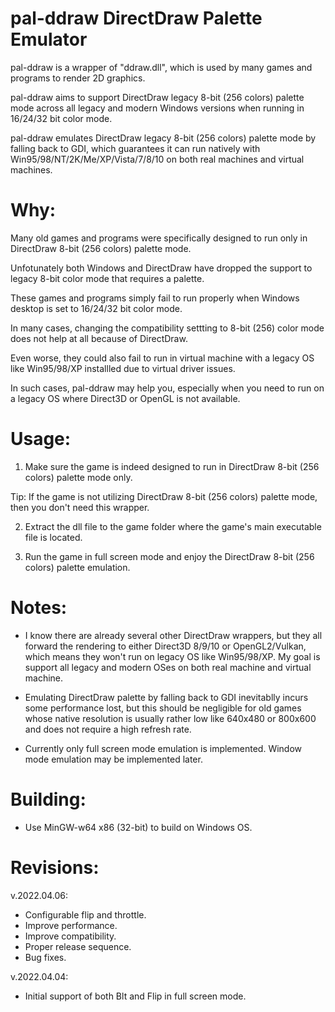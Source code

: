 # pal-ddraw DirectDraw Palette Emulator

pal-ddraw is a wrapper of "ddraw.dll", which is used by many games and programs to render 2D graphics.

pal-ddraw aims to support DirectDraw legacy 8-bit (256 colors) palette mode across all legacy and modern Windows versions when running in 16/24/32 bit color mode. 

pal-ddraw emulates DirectDraw legacy 8-bit (256 colors) palette mode by falling back to GDI, which guarantees it can run natively with Win95/98/NT/2K/Me/XP/Vista/7/8/10 on both real machines and virtual machines. 

# Why:

Many old games and programs were specifically designed to run only in DirectDraw 8-bit (256 colors) palette mode.

Unfotunately both Windows and DirectDraw have dropped the support to legacy 8-bit color mode that requires a palette.

These games and programs simply fail to run properly when Windows desktop is set to 16/24/32 bit color mode.

In many cases, changing the compatibility settting to 8-bit (256) color mode does not help at all because of DirectDraw.

Even worse, they could also fail to run in virtual machine with a legacy OS like Win95/98/XP installled due to virtual driver issues.

In such cases, pal-ddraw may help you, especially when you need to run on a legacy OS where Direct3D or OpenGL is not available.

# Usage:

1. Make sure the game is indeed designed to run in DirectDraw 8-bit (256 colors) palette mode only.

Tip: If the game is not utilizing DirectDraw 8-bit (256 colors) palette mode, then you don't need this wrapper.

2. Extract the dll file to the game folder where the game's main executable file is located.

3. Run the game in full screen mode and enjoy the DirectDraw 8-bit (256 colors) palette emulation.

# Notes:

* I know there are already several other DirectDraw wrappers, but they all forward the rendering to either Direct3D 8/9/10 or OpenGL2/Vulkan, which means they won't run on legacy OS like Win95/98/XP. My goal is support all legacy and modern OSes on both real machine and virtual machine.

* Emulating DirectDraw palette by falling back to GDI inevitablly incurs some performance lost, but this should be negligible for old games whose native resolution is usually rather low like 640x480 or 800x600 and does not require a high refresh rate.

* Currently only full screen mode emulation is implemented. Window mode emulation may be implemented later. 

# Building:

- Use MinGW-w64 x86 (32-bit) to build on Windows OS.

# Revisions:

v.2022.04.06:
- Configurable flip and throttle.
- Improve performance.
- Improve compatibility.
- Proper release sequence.
- Bug fixes.

v.2022.04.04:
- Initial support of both Blt and Flip in full screen mode.

